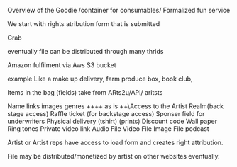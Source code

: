 Overview of the
Goodie /container for consumables/ Formalized fun service

We start with rights atribution
form that is submitted

Grab

eventually file can be distributed through many thrids

Amazon fulfilment via Aws S3 bucket

example
Like a make up delivery, farm produce box, book club,

Items in the bag (fields)
take from ARts2u/API/ aritsts

Name
links
images
genres
++++ as is
++\Access to the Artist Realm(back stage access)
Raffle ticket (for backstage access)
Sponser field for underwriters
Physical delivery (tshirt) (prints)
Discount code
Wall paper
Ring tones
Private video link
Audio File
Video File
Image File
podcast

Artist or Artist reps have access to load form and creates right attribution. 

File may be distributed/monetized by artist on other websites eventually. 